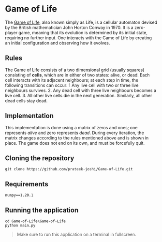 # Game of Life

The [Game of Life](https://en.wikipedia.org/wiki/Conway%27s_Game_of_Life), also known simply as Life, is a cellular automaton devised by the British mathematician John Horton Conway in 1970. It is a zero-player game, meaning that its evolution is determined by its initial state, requiring no further input. One interacts with the Game of Life by creating an initial configuration and observing how it evolves. 


## Rules

The Game of Life consists of a two dimensional grid (usually squares) consisting of **cells**, which are in either of two states: alive, or dead. Each cell interacts with its adjacent neighbours; at each step in time, the following transitions can occur:
1  Any live cell with two or three live neighbours survives.
2. Any dead cell with three live neighbours becomes a live cell.
3. All other live cells die in the next generation. Similarly, all other dead cells stay dead.


## Implementation

This implementation is done using a matrix of zeros and ones; one represents *alive* and zero represents *dead*. During every iteration, the matrix changes according to the rules mentioned above and is shown in place. The game does not end on its own, and must be forcefully quit.


## Cloning the repository

```
git clone https://github.com/prateek-joshi/Game-of-Life.git
```


## Requirements

```
numpy==1.20.1
```


## Running the application

```
cd Game-of-Life\Game-of-Life
python main.py
```


> Make sure to run this application on a terminal in fullscreen.
